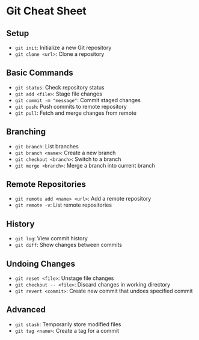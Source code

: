 # Git Cheat Sheet

## Setup
- `git init`: Initialize a new Git repository
- `git clone <url>`: Clone a repository

## Basic Commands
- `git status`: Check repository status
- `git add <file>`: Stage file changes
- `git commit -m "message"`: Commit staged changes
- `git push`: Push commits to remote repository
- `git pull`: Fetch and merge changes from remote

## Branching
- `git branch`: List branches
- `git branch <name>`: Create a new branch
- `git checkout <branch>`: Switch to a branch
- `git merge <branch>`: Merge a branch into current branch

## Remote Repositories
- `git remote add <name> <url>`: Add a remote repository
- `git remote -v`: List remote repositories

## History
- `git log`: View commit history
- `git diff`: Show changes between commits

## Undoing Changes
- `git reset <file>`: Unstage file changes
- `git checkout -- <file>`: Discard changes in working directory
- `git revert <commit>`: Create new commit that undoes specified commit

## Advanced
- `git stash`: Temporarily store modified files
- `git tag <name>`: Create a tag for a commit
